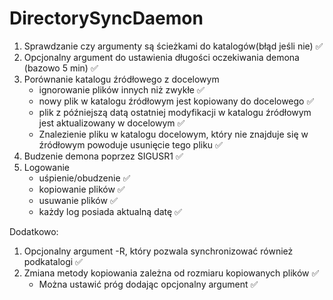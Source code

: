 # DirectorySyncDaemon
1. Sprawdzanie czy argumenty są ścieżkami do katalogów(błąd jeśli nie) :white_check_mark:
2. Opcjonalny argument do ustawienia długości oczekiwania demona (bazowo 5 min) :white_check_mark:
3. Porównanie katalogu źródłowego z docelowym
    - ignorowanie plików innych niż zwykłe :white_check_mark:
    - nowy plik w katalogu źródłowym jest kopiowany do docelowego :white_check_mark:
    - plik z późniejszą datą ostatniej modyfikacji w katalogu źródłowym 
      jest aktualizowany w docelowym :white_check_mark:
    - Znalezienie pliku w katalogu docelowym, który nie znajduje się
      w źródłowym powoduje usunięcie tego pliku :white_check_mark:
4. Budzenie demona poprzez SIGUSR1 :white_check_mark:
5. Logowanie
    - uśpienie/obudzenie :white_check_mark:
    - kopiowanie plików :white_check_mark:
    - usuwanie plików :white_check_mark:
    - każdy log posiada aktualną datę :white_check_mark:

Dodatkowo:
1. Opcjonalny argument -R, który pozwala synchronizować również podkatalogi :white_check_mark:
2. Zmiana metody kopiowania zależna od rozmiaru kopiowanych plików :white_check_mark:
    - Można ustawić próg dodając opcjonalny argument :white_check_mark:
